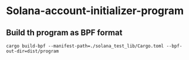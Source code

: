 # Solana-account-initializer-program

## Build th program as BPF format
```cargo build-bpf --manifest-path=./solana_test_lib/Cargo.toml --bpf-out-dir=dist/program```